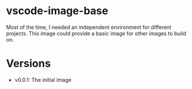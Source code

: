 # vscode-image-base
Most of the time, I needed an independent environment for different projects. This image could provide a basic image for other images to build on.

# Versions

- v0.0.1: The initial image